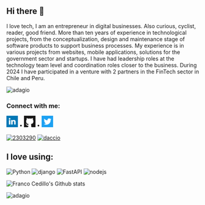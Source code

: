 ## Hi there 👋

I love tech, I am an entrepreneur in digital businesses. Also curious, cyclist, reader, good friend. More than ten years of experience in technological projects, from the conceptualization, design and maintenance stage of software products to support business processes. My experience is in various projects from websites, mobile applications, solutions for the government sector and startups. I have had leadership roles at the technology team level and coordination roles closer to the business. During 2024 I have participated in a venture with 2 partners in the FinTech sector in Chile and Peru.

<p align="left"> <img src="https://komarev.com/ghpvc/?username=adagio&label=Profile%20views&color=0e75b6&style=flat" alt="adagio" /> </p>

<h3 align="left">Connect with me:</h3>
<a href = https://www.linkedin.com/in/francocedillo/><img src=https://raw.githubusercontent.com/edent/SuperTinyIcons/master/images/svg/linkedin.svg height='30' weight='30'></a> • <a href = https://github.com/adagio><img src=https://raw.githubusercontent.com/edent/SuperTinyIcons/master/images/svg/github.svg height='30' weight='30'></a> • <a href = https://x.com/rakser0><img src=https://raw.githubusercontent.com/edent/SuperTinyIcons/master/images/svg/twitter.svg height='30' weight='30'></a>
<p align="left">
<a href="https://stackoverflow.com/users/2303290/fcedillo" target="blank"><img align="center" src="https://raw.githubusercontent.com/rahuldkjain/github-profile-readme-generator/master/src/images/icons/Social/stack-overflow.svg" alt="2303290" width="20" /></a>
<a href="https://www.hackerrank.com/daccio" target="blank"><img align="center" src="https://raw.githubusercontent.com/rahuldkjain/github-profile-readme-generator/master/src/images/icons/Social/hackerrank.svg" alt="daccio" width="20" /></a>
</p>

## I love using:
![Python](https://img.shields.io/badge/python-3670A0?style=for-the-badge&logo=python&logoColor=ffdd54)
![django](https://img.shields.io/badge/-django-092E20?style=for-the-badge&logo=django&logoColor=white)
![FastAPI](https://img.shields.io/badge/-FastAPI-009688?style=for-the-badge&logo=FastAPI&logoColor=white)
![nodejs](https://img.shields.io/badge/node.js%20-%2343853D.svg?&style=for-the-badge&logo=node.js&logoColor=white)

![Franco Cedillo's Github stats](https://github-readme-stats-ten-gilt.vercel.app/api?username=adagio&show_icons=true&theme=radical&include_all_commits=true&count_private=true)

<p>
<img align="left" src="https://github-readme-stats.vercel.app/api/top-langs/?username=adagio&layout=compact&hide=html" alt="adagio" />
</p>


